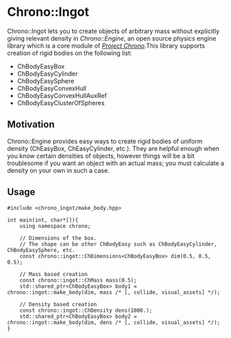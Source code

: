 # Chrono::Ingot
Chrono::Ingot lets you to create objects of arbitrary mass without explicitly giving relevant density in *Chrono::Engine*, an open source physics engine library which is a core module of *[Project Chrono](http://projectchrono.org/)*.This library supports creation of rigid bodies on the following list:
- ChBodyEasyBox
- ChBodyEasyCylinder
- ChBodyEasySphere
- ChBodyEasyConvexHull
- ChBodyEasyConvexHullAuxRef
- ChBodyEasyClusterOfSpheres

## Motivation
Chrono::Engine provides easy ways to create rigid bodies of uniform density (ChEasyBox, ChEasyCylinder, etc.).
They are helpful enough when you know certain densities of objects, however things will be a bit troublesome if you want an object with an actual mass; you must calculate a density on your own in such a case.

## Usage

    #include <chrono_ingot/make_body.hpp>
    
    int main(int, char*[]){
        using namespace chrono;
        
        // Dimensions of the box.
        // The shape can be other ChBodyEasy such as ChBodyEasyCylinder, ChBodyEasySphere, etc.
        const chrono::ingot::ChDimensions<ChBodyEasyBox> dim(0.5, 0.5, 0.5);
        
        // Mass based creation
    	const chrono::ingot::ChMass mass(0.5);
    	std::shared_ptr<ChBodyEasyBox> body1 = chrono::ingot::make_body(dim, mass /* [, collide, visual_assets] */);
        
        // Density based creation
    	const chrono::ingot::ChDensity dens(1000.);
        std::shared_ptr<ChBodyEasyBox> body2 = chrono::ingot::make_body(dim, dens /* [, collide, visual_assets] */);
	}

